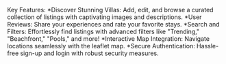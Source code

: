 Key Features:
*Discover Stunning Villas: Add, edit, and browse a curated collection of listings with captivating images and descriptions.
*User Reviews: Share your experiences and rate your favorite stays.
*Search and Filters: Effortlessly find listings with advanced filters like "Trending," "Beachfront," "Pools," and more!
*Interactive Map Integration: Navigate locations seamlessly with the leaflet map.
*Secure Authentication: Hassle-free sign-up and login with robust security measures.
